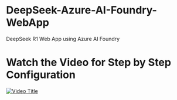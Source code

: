 # DeepSeek-Azure-AI-Foundry-WebApp
DeepSeek R1 Web App using Azure AI Foundry

# Watch the Video for Step by Step Configuration

[![Video Title](https://img.youtube.com/vi/vv5_BZ9YHkA/0.jpg)](https://www.youtube.com/watch?v=vv5_BZ9YHkA)
